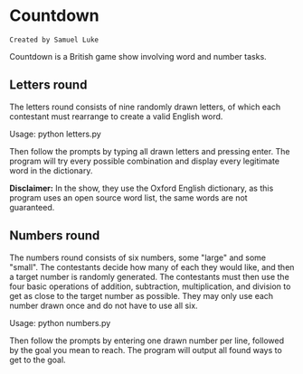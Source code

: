 # Countdown
    Created by Samuel Luke

Countdown is a British game show involving word and number tasks.

## Letters round

The letters round consists of nine randomly drawn letters, of which each contestant must rearrange to create a valid English word. 

Usage: python letters.py

Then follow the prompts by typing all drawn letters and pressing enter. The program will try every possible combination and display every legitimate word in the dictionary. 

**Disclaimer:** In the show, they use the Oxford English dictionary, as this program uses an open source word list, the same words are not guaranteed. 

## Numbers round

The numbers round consists of six numbers, some "large" and some "small". The contestants decide how many of each they would like, and then a target number is randomly generated. The contestants must then use the four basic operations of addition, subtraction, multiplication, and division to get as close to the target number as possible. They may only use each number drawn once and do not have to use all six.

Usage: python numbers.py

Then follow the prompts by entering one drawn number per line, followed by the goal you mean to reach. The program will output all found ways to get to the goal.